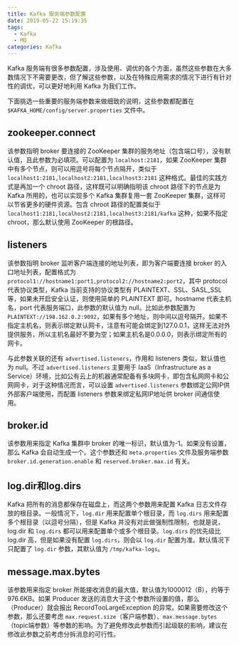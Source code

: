 ```yaml
---
title: Kafka 服务端参数配置
date: 2019-05-22 15:19:35
tags:
  - Kafka
  - MQ
categories: Kafka
---
```


Kafka 服务端有很多参数配置，涉及使用、调优的各个方面，虽然这些参数在大多数情况下不需要更改，但了解这些参数，以及在特殊应用需求的情况下进行有针对性的调优，可以更好地利用 Kafka 为我们工作。

下面挑选一些重要的服务端参数来做细致的说明，这些参数都配置在 `$KAFKA_HOME/config/server.properties` 文件中。

## zookeeper.connect

该参数指明 broker 要连接的 ZooKeeper 集群的服务地址（包含端口号），没有默认值，且此参数为必填项。可以配置为 `localhost:2181`，如果 ZooKeeper 集群中有多个节点，则可以用逗号将每个节点隔开，类似于 `localhost1:2181,localhost2:2181,localhost3:2181` 这种格式。最佳的实践方式是再加一个 chroot 路径，这样既可以明确指明该 chroot 路径下的节点是为 Kafka 所用的，也可以实现多个 Kafka 集群复用一套 ZooKeeper 集群，这样可以节省更多的硬件资源。包含 chroot 路径的配置类似于 `localhost1:2181,localhost2:2181,localhost3:2181/kafka` 这种，如果不指定 chroot，那么默认使用 ZooKeeper 的根路径。

## listeners

该参数指明 broker 监听客户端连接的地址列表，即为客户端要连接 broker 的入口地址列表，配置格式为 `protocol1://hostname1:port1,protocol2://hostname2:port2`，其中 protocol 代表协议类型，Kafka 当前支持的协议类型有 PLAINTEXT、SSL、SASL_SSL 等，如果未开启安全认证，则使用简单的 PLAINTEXT 即可。hostname 代表主机名，port 代表服务端口，此参数的默认值为 null。比如此参数配置为 `PLAINTEXT://198.162.0.2:9092`，如果有多个地址，则中间以逗号隔开。如果不指定主机名，则表示绑定默认网卡，注意有可能会绑定到127.0.0.1，这样无法对外提供服务，所以主机名最好不要为空；如果主机名是0.0.0.0，则表示绑定所有的网卡。

与此参数关联的还有 `advertised.listeners`，作用和 listeners 类似，默认值也为 null。不过 `advertised.listeners` 主要用于 IaaS（Infrastructure as a Service）环境，比如公有云上的机器通常配备有多块网卡，即包含私网网卡和公网网卡，对于这种情况而言，可以设置 `advertised.listeners` 参数绑定公网IP供外部客户端使用，而配置 listeners 参数来绑定私网IP地址供 broker 间通信使用。

## broker.id

该参数用来指定 Kafka 集群中 broker 的唯一标识，默认值为-1。如果没有设置，那么 Kafka 会自动生成一个。这个参数还和 `meta.properties` 文件及服务端参数 `broker.id.generation.enable` 和 `reserved.broker.max.id` 有关。

## log.dir和log.dirs

Kafka 把所有的消息都保存在磁盘上，而这两个参数用来配置 Kafka 日志文件存放的根目录。一般情况下，`log.dir` 用来配置单个根目录，而 `log.dirs` 用来配置多个根目录（以逗号分隔），但是 Kafka 并没有对此做强制性限制，也就是说，log.dir 和 `log.dirs` 都可以用来配置单个或多个根目录。`log.dirs` 的优先级比 log.dir 高，但是如果没有配置 `log.dirs`，则会以 `log.dir` 配置为准。默认情况下只配置了 `log.dir` 参数，其默认值为 `/tmp/kafka-logs`。

## message.max.bytes

该参数用来指定 broker 所能接收消息的最大值，默认值为1000012（B），约等于976.6KB。如果 Producer 发送的消息大于这个参数所设置的值，那么（Producer）就会报出 RecordTooLargeException 的异常。如果需要修改这个参数，那么还要考虑 `max.request.size`（客户端参数）、`max.message.bytes`（topic端参数）等参数的影响。为了避免修改此参数而引起级联的影响，建议在修改此参数之前考虑分拆消息的可行性。
